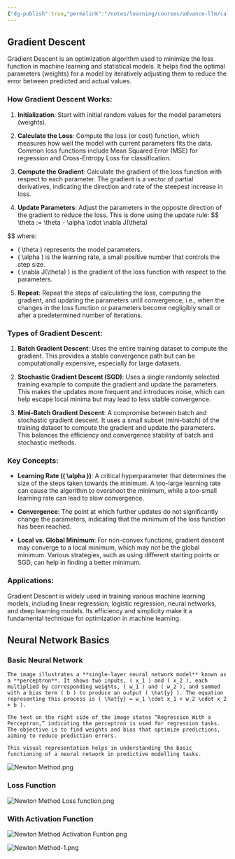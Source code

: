 ```yaml
---
{"dg-publish":true,"permalink":"/notes/learning/courses/advance-llm/calculus/newton-method/","title":"Newton Method"}
---
```


## Gradient Descent 
Gradient Descent is an optimization algorithm used to minimize the loss function in machine learning and statistical models. It helps find the optimal parameters (weights) for a model by iteratively adjusting them to reduce the error between predicted and actual values.

### How Gradient Descent Works:

1. **Initialization**: Start with initial random values for the model parameters (weights). 

2. **Calculate the Loss**: Compute the loss (or cost) function, which measures how well the model with current parameters fits the data. Common loss functions include Mean Squared Error (MSE) for regression and Cross-Entropy Loss for classification.

3. **Compute the Gradient**: Calculate the gradient of the loss function with respect to each parameter. The gradient is a vector of partial derivatives, indicating the direction and rate of the steepest increase in loss.

4. **Update Parameters**: Adjust the parameters in the opposite direction of the gradient to reduce the loss. This is done using the update rule:
$$
   \theta := \theta - \alpha \cdot \nabla J(\theta)
   
$$
   where:
   -  \( \theta \) represents the model parameters.
   - \( \alpha \) is the learning rate, a small positive number that controls the step size.
   - \( \nabla J(\theta) \) is the gradient of the loss function with respect to the parameters.

5. **Repeat**: Repeat the steps of calculating the loss, computing the gradient, and updating the parameters until convergence, i.e., when the changes in the loss function or parameters become negligibly small or after a predetermined number of iterations.

### Types of Gradient Descent:

1. **Batch Gradient Descent**: Uses the entire training dataset to compute the gradient. This provides a stable convergence path but can be computationally expensive, especially for large datasets.

2. **Stochastic Gradient Descent (SGD)**: Uses a single randomly selected training example to compute the gradient and update the parameters. This makes the updates more frequent and introduces noise, which can help escape local minima but may lead to less stable convergence.

3. **Mini-Batch Gradient Descent**: A compromise between batch and stochastic gradient descent. It uses a small subset (mini-batch) of the training dataset to compute the gradient and update the parameters. This balances the efficiency and convergence stability of batch and stochastic methods.

### Key Concepts:

- **Learning Rate (\( \alpha \))**: A critical hyperparameter that determines the size of the steps taken towards the minimum. A too-large learning rate can cause the algorithm to overshoot the minimum, while a too-small learning rate can lead to slow convergence.

- **Convergence**: The point at which further updates do not significantly change the parameters, indicating that the minimum of the loss function has been reached.

- **Local vs. Global Minimum**: For non-convex functions, gradient descent may converge to a local minimum, which may not be the global minimum. Various strategies, such as using different starting points or SGD, can help in finding a better minimum.

### Applications:

Gradient Descent is widely used in training various machine learning models, including linear regression, logistic regression, neural networks, and deep learning models. Its efficiency and simplicity make it a fundamental technique for optimization in machine learning.

## Neural Network Basics
### Basic Neural Network
```
The image illustrates a **single-layer neural network model** known as a **perceptron**. It shows two inputs, ( x_1 ) and ( x_2 ), each multiplied by corresponding weights, ( w_1 ) and ( w_2 ), and summed with a bias term ( b ) to produce an output ( \hat{y} ). The equation representing this process is ( \hat{y} = w_1 \cdot x_1 + w_2 \cdot x_2 + b ).

The text on the right side of the image states “Regression With a Perceptron,” indicating the perceptron is used for regression tasks. The objective is to find weights and bias that optimize predictions, aiming to reduce prediction errors.

This visual representation helps in understanding the basic functioning of a neural network in predictive modelling tasks.
```
![Newton Method.png](/img/user/assets/Newton%20Method.png)

### Loss Function
![Newton Method Loss function.png](/img/user/assets/Newton%20Method%20Loss%20function.png)

### With Activation Function
![Newton Method Activation Funtion.png](/img/user/assets/Newton%20Method%20Activation%20Funtion.png)

![Newton Method-1.png](/img/user/assets/Newton%20Method-1.png)


